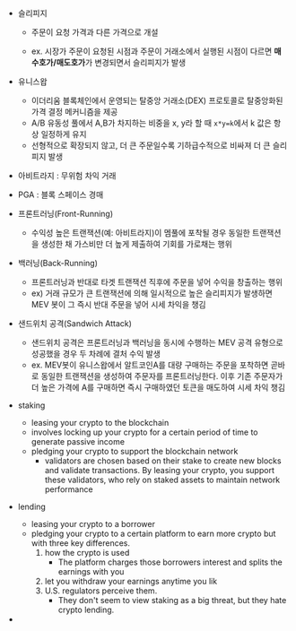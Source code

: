 





- 슬리피지

  - 주문이 요청 가격과 다른 가격으로 개설 

  - ex. 시장가 주문이 요청된 시점과 주문이 거래소에서 실행된 시점이 다르면 **매수호가/매도호가**가 변경되면서 슬리피지가 발생

- 유니스왑

  - 이더리움 블록체인에서 운영되는 탈중앙 거래소(DEX) 프로토콜로 탈중앙화된 가격 결정 메커니즘을 제공
  - A/B 유동성 풀에서 A,B가 차지하는 비중을 x, y라 할 때 `x*y=k`에서 k 값은 항상 일정하게 유지
  - 선형적으로 확장되지 않고, 더 큰 주문일수록 기하급수적으로 비싸져 더 큰 슬리피지 발생

- 아비트라지 : 무위험 차익 거래

- PGA : 블록 스페이스 경매

- 프론트러닝(Front-Running)

  - 수익성 높은 트랜잭션(예: 아비트라지)이 멤풀에 포착될 경우 동일한 트랜잭션을 생성한 채 가스비만 더 높게 제출하여 기회를 가로채는 행위

- 백러닝(Back-Running)

  - 프론트러닝과 반대로 타겟 트랜잭션 직후에 주문을 넣어 수익을 창출하는 행위
  - ex) 거래 규모가 큰 트랜잭션에 의해 일시적으로 높은 슬리피지가 발생하면 MEV 봇이 그 즉시 반대 주문을 넣어 시세 차익을 챙김

- 샌드위치 공격(Sandwich Attack)

  - 샌드위치 공격은 프론트러닝과 백러닝을 동시에 수행하는 MEV 공격 유형으로 성공했을 경우 두 차례에 결처 수익 발생
  - ex. MEV봇이 유니스왑에서 알트코인A를 대량 구매하는 주문을 포착하면 곧바로 동일한 트랜잭션을 생성하여 주문자를 프론트러닝한다. 이후 기존 주문자가 더 높은 가격에 A를 구매하면 즉시 구매하였던 토큰을 매도하여 시세 차익 챙김
- staking
  - leasing your crypto to the blockchain
  - involves locking up your crypto for a certain period of time to generate passive income
  - pledging your crypto to support the blockchain network
    - validators are chosen based on their stake to create new blocks and validate transactions. By leasing your crypto, you support these validators, who rely on staked assets to maintain network performance
- lending
  -  leasing your crypto to a borrower
  - pledging your crypto to a certain platform to earn more crypto but with three key differences.
    1. how the crypto is used
       - The platform charges those borrowers interest and splits the earnings with you
    2. let you withdraw your earnings anytime you lik
    3. U.S. regulators perceive them. 
       - They don't seem to view staking as a big threat, but they hate crypto lending.
- 

















